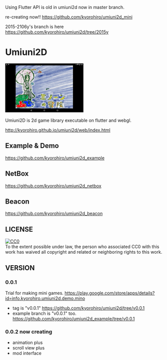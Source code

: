 
Using Flutter API is old in umiuni2d now in master branch.

re-creating now!!
https://github.com/kyorohiro/umiuni2d_mini


2015-2106y's branch is here
https://github.com/kyorohiro/umiuni2d/tree/2015y









# Umiuni2D


![](wonder_minon_AB01.png)

Umiuni2D is 2d game library executable on flutter and webgl.

http://kyorohiro.github.io/umiuni2d/web/index.html



## Example & Demo

https://github.com/kyorohiro/umiuni2d_example


## NetBox

https://github.com/kyorohiro/umiuni2d_netbox

## Beacon

https://github.com/kyorohiro/umiuni2d_beacon


## LICENSE

<p xmlns:dct="http://purl.org/dc/terms/">
  <a rel="license"
     href="http://creativecommons.org/publicdomain/zero/1.0/">
    <img src="http://i.creativecommons.org/p/zero/1.0/88x31.png" style="border-style: none;" alt="CC0" />
  </a>
  <br />
  To the extent possible under law,
  <span rel="dct:publisher" resource="[_:publisher]">the person who associated CC0</span>
  with this work has waived all copyright and related or neighboring
  rights to this work.
</p>


## VERSION
### 0.0.1
Trial for making mini games.
https://play.google.com/store/apps/details?id=info.kyorohiro.umiuni2d.demo.mino

* tag is "v0.0.1" https://github.com/kyorohiro/umiuni2d/tree/v0.0.1
* example branch is "v0.0.1" too.
https://github.com/kyorohiro/umiuni2d_example/tree/v0.0.1


### 0.0.2 now creating
* animation plus
* scroll view plus
* mod interface
